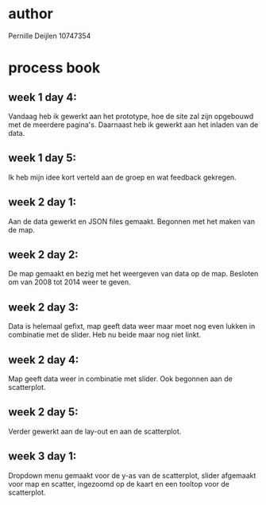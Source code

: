 # author

Pernille Deijlen
10747354

# process book

## week 1 day 4:
Vandaag heb ik gewerkt aan het prototype, hoe de site zal zijn opgebouwd met de meerdere pagina's. Daarnaast heb ik gewerkt aan het inladen van de data.

## week 1 day 5:
Ik heb mijn idee kort verteld aan de groep en wat feedback gekregen.

## week 2 day 1:
Aan de data gewerkt en JSON files gemaakt. Begonnen met het maken van de map.

## week 2 day 2:
De map gemaakt en bezig met het weergeven van data op de map. Besloten om van 2008 tot 2014 weer te geven.

## week 2 day 3:
Data is helemaal gefixt, map geeft data weer maar moet nog even lukken in combinatie met de slider. Heb nu beide maar nog niet linkt.

## week 2 day 4:
Map geeft data weer in combinatie met slider. Ook begonnen aan de scatterplot.

## week 2 day 5:
Verder gewerkt aan de lay-out en aan de scatterplot.

## week 3 day 1:
Dropdown menu gemaakt voor de y-as van de scatterplot, slider afgemaakt voor map en scatter, ingezoomd op de kaart en een tooltop voor de scatterplot.
